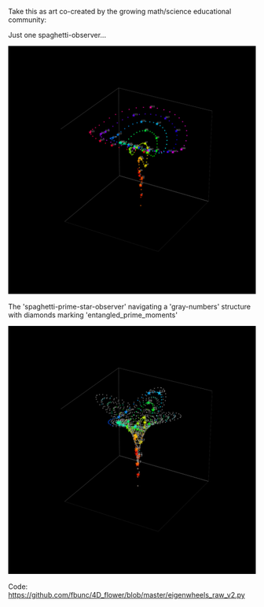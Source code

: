 
Take this as art co-created by the growing math/science educational community:

Just one spaghetti-observer...


![](https://github.com/fbunc/4D_flower/blob/master/0_just_one_observer/just_the_observer_path_4D_flower233.png?raw=true)


The 'spaghetti-prime-star-observer' navigating a 'gray-numbers' structure with diamonds marking 'entangled_prime_moments'


![](https://github.com/fbunc/4D_flower/blob/master/primes_observer_and_gray_matter/primes_path_4D_flower_measurement148.png?raw=true)


Code:
https://github.com/fbunc/4D_flower/blob/master/eigenwheels_raw_v2.py

